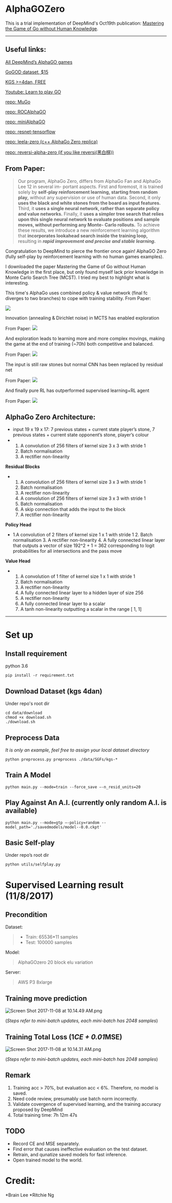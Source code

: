 # AlphaGOZero
This is a trial implementation of DeepMind's Oct19th publication: [Mastering the Game of Go without Human Knowledge](https://www.nature.com/articles/nature24270.epdf?author_access_token=VJXbVjaSHxFoctQQ4p2k4tRgN0jAjWel9jnR3ZoTv0PVW4gB86EEpGqTRDtpIz-2rmo8-KG06gqVobU5NSCFeHILHcVFUeMsbvwS-lxjqQGg98faovwjxeTUgZAUMnRQ). 

---

## Useful links:

[All DeepMind’s AlphaGO games](http://www.alphago-games.com)

[GoGOD dataset, $15](https://gogodonline.co.uk)

[KGS >=4dan, FREE](https://www.u-go.net/gamerecords-4d/)

[Youtube: Learn to play GO](https://www.youtube.com/watch?v=xMshtO8h7RU)

[repo: MuGo](https://github.com/brilee/MuGo)

[repo: ROCAlphaGO](https://github.com/Rochester-NRT/RocAlphaGo)

[repo: miniAlphaGO](https://github.com/yotamish/mini-Alpha-Go)

[repo: resnet-tensorflow](https://github.com/ritchieng/resnet-tensorflow)

[repo: leela-zero (c++ AlphaGo Zero replica)](https://github.com/gcp/leela-zero)

[repo: reversi-alpha-zero (if you like reversi(黑白棋))](https://github.com/mokemokechicken/reversi-alpha-zero)

## From Paper:

>Our program, AlphaGo Zero, differs from AlphaGo Fan and AlphaGo Lee 12 in several im- portant aspects. First and foremost, it is trained solely by **self-play reinforcement learning, starting from random play,** without any supervision or use of human data. Second, it only **uses the black and white stones from the board as input features.** Third, it **uses a single neural network, rather than separate policy and value networks.** Finally, it **uses a simpler tree search that relies upon this single neural network to evaluate positions and sample moves, without performing any Monte- Carlo rollouts.** To achieve these results, we introduce a new reinforcement learning algorithm that **incorporates lookahead search inside the training loop,** resulting in ***rapid improvement and precise and stable learning.***


Congratulation to DeepMind to pierce the frontier once again! AlphaGO Zero (fully self-play by reinforcement learning with no human games examples).

I downloaded the paper Mastering the Game of Go without Human Knowledge in the first place, but only found myself lack prior knowledge in Monte Carlo Search Tree (MCST). I tried my best to highlight what is interesting.

This time's AlphaGo uses combined policy & value network (final fc diverges to two branches) to cope with training stability.
From Paper:

![](/figure/dual_network.png)

Innovation (annealing & Dirichlet noise) in MCTS has enabled exploration

From Paper:
![](/figure/MCTS.png)

And exploration leads to learning more and more complex movings, making the game at the end of training (~70h) both competitive and balanced.

From Paper:
![](/figure/learning_go.png)

The input is still raw stones but normal CNN has been replaced by residual net

From Paper:
![](/figure/cnn_archi.png)

And finally pure RL has outperformed supervised learning+RL agent

From Paper:
![](/figure/rl_vs_sl.png)

## AlphaGo Zero Architecture:

* input 19 x 19 x 17: 7 previous states + current state player’s stone, 7 previous states + current state opponent’s stone, player’s colour
* 1. A convolution of 256 filters of kernel size 3 x 3 with stride 1
  2. Batch normalisation
  3. A rectifier non-linearity

**Residual Blocks**
* 1. A convolution of 256 filters of kernel size 3 x 3 with stride 1
  2. Batch normalisation
  3. A rectifier non-linearity
  4. A convolution of 256 filters of kernel size 3 x 3 with stride 1
  5. Batch normalisation
  6. A skip connection that adds the input to the block
  7. A rectifier non-linearity

**Policy Head**
* 1.A convolution of 2 filters of kernel size 1 x 1 with stride 1
  2. Batch normalisation
  3. A rectifier non-linearity
  4. A fully connected linear layer that outputs a vector of size 192^2 + 1 = 362 corresponding to logit probabilities for all intersections and the pass move

**Value Head**
* 1. A convolution of 1 filter of kernel size 1 x 1 with stride 1 
  2. Batch normalisation
  3. A rectifier non-linearity
  4. A fully connected linear layer to a hidden layer of size 256 
  5. A rectifier non-linearity
  6. A fully connected linear layer to a scalar
  7. A tanh non-linearity outputting a scalar in the range [ 1, 1]

---

# Set up

## Install requirement

python 3.6

```
pip install -r requirement.txt
```

## Download Dataset (kgs 4dan)

Under repo's root dir

```
cd data/download
chmod +x download.sh
./download.sh
```

## Preprocess Data

*It is only an example, feel free to assign your local dataset directory*

```
python preprocess.py preprocess ./data/SGFs/kgs-*
```

## Train A Model

```
python main.py --mode=train --force_save —-n_resid_units=20
```

## Play Against An A.I. (currently only random A.I. is available)

```
python main.py --mode=gtp —-policy=random --model_path='./savedmodels/model--0.0.ckpt'
```

## Basic Self-play

Under repo’s root  dir

```
python utils/selfplay.py
```

# Supervised Learning result (11/8/2017)

## Precondition

Dataset:

> * Train: 65536*11 samples
> * Test: 100000 samples

Model:

> AlphaGOzero 20 block elu variation

Server:

> AWS P3 8xlarge

## Training move prediction

![]()![Screen Shot 2017-11-08 at 10.14.49 AM.png](http://upload-images.jianshu.io/upload_images/1873837-f298f9760f8c9bb4.png?imageMogr2/auto-orient/strip%7CimageView2/2/w/1240)

(*Steps refer to mini-batch updates, each mini-batch has 2048 samples*)

## Training Total Loss (1*CE + 0.01*MSE)

![Screen Shot 2017-11-08 at 10.14.31 AM.png](http://upload-images.jianshu.io/upload_images/1873837-3d98dae9280e22eb.png?imageMogr2/auto-orient/strip%7CimageView2/2/w/1240)

(*Steps refer to mini-batch updates, each mini-batch has 2048 samples*)

## Remark

1. Training acc > 70%, but evaluation acc < 6%. Therefore, no model is saved.
2. Need code review, presumably use batch norm incorrectly. 
3. Validate covergence of supervised learning, and the training accuracy proposed by DeepMind
4. Total training time: 7h 12m 47s

## TODO

* Record CE and MSE separately.
* Find error that causes ineffective evaluation on the test dataset.
* Retrain, and qunatize saved models for fast inference.
* Open trained model to the world.

# Credit:

*Brain Lee
*Ritchie Ng
